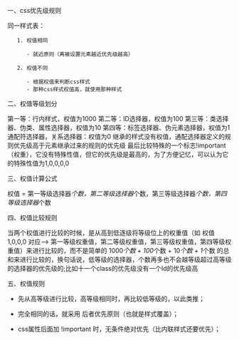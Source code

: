 一、css优先级规则

 同一样式表：

       1. 权值相同

          - 就近原则（离被设置元素越近优先级越高）

       2. 权值不同

          - 根据权值来判断css样式
          - 那种css样式权值高，就使用那种样式


二、权值等级划分

  第一等：行内样式，权值为1000
  第二等：ID选择器，权值为100
  第三等：类选择器、伪类、属性选择器，权值为10
  第四等：标签选择器、伪元素选择器，权值为1
  通配符选择器，关系选择器：权值为0
  继承的样式没有权值，通配选择器定义的规则优先级高于元素继承过来的规则的优先级
  最后比较特殊的一个标志!important（权重），它没有特殊性值，但它的优先级是最高的，为了方便记忆，可以认为它的特殊性值为1,0,0,0,0

三、权值计算公式

   权值 = 第一等级选择器*个数，第二等级选择器*个数，第三等级选择器*个数，第四等级选择器*个数

四、权值比较规则

   当两个权值进行比较的时候，是从高到低逐级将等级位上的权重值（如 权值 1,0,0,0 对应--> 第一等级权重值，第二等级权重值，第三等级权重值，第四等级权重值）来进行比较的，而不是简单的
 1000*个数 + 100*个数 + 10*个数 + 1*个数 的总和来进行比较的，换句话说，低等级的选择器，个数再多也不会越等级超过高等级的选择器的优先级的;比如十一个class的优先级没有一个Id的优先级高

五、权值规则

  - 先从高等级进行比较，高等级相同时，再比较低等级的，以此类推；

  - 完全相同的话，就采用 后者优先原则（也就是样式覆盖）；

  - css属性后面加 !important 时，无条件绝对优先（比内联样式还要优先）；